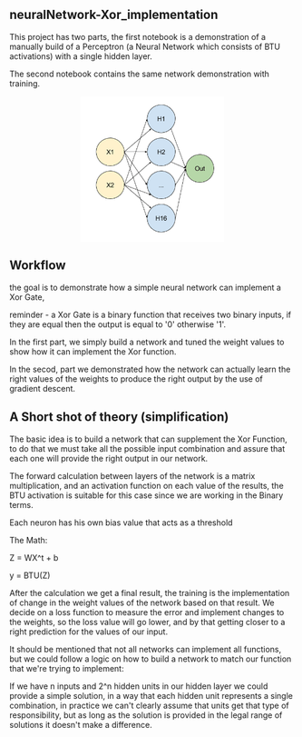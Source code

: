 ## neuralNetwork-Xor_implementation
This project has two parts, the first notebook is a demonstration of a manually build of a Perceptron (a Neural Network which consists of BTU activations) with a single hidden layer.

The second notebook contains the same network demonstration with training.



<div style = "padding-bottom: 150; padding-top: 150;">
  <p align="center">
    <img src="/pic1.png"  style = " height: 250;  display:block; width:50%;"/>
   </p>
</div>



## Workflow
the goal is to demonstrate how a simple neural network can implement a Xor Gate,

reminder - a Xor Gate is a binary function that receives two binary inputs, if they are equal then the output is equal to '0' otherwise '1'.

In the first part, we simply build a network and tuned the weight values to show how it can implement the Xor function.

In the secod, part we demonstrated how the network can actually learn the right values of the weights to produce the right output by the use of gradient descent.


## A Short shot of theory (simplification)
The basic idea is to build a network that can supplement the Xor Function, to do that we must take all the possible input combination and assure that each one will provide the right output in our network.

The forward calculation between layers of the network is a matrix multiplication, and an activation function on each value of the results, the BTU activation is suitable for this case since we are working in the Binary terms.

Each neuron has his own bias value that acts as a threshold

The Math: 

Z = WX^t + b

y = BTU(Z)

After the calculation we get a final result, the training is the implementation of change in the weight values of the network based on that result.
We decide on a loss function to measure the error and implement changes to the weights, so the loss value will go lower, and by that getting closer to a right prediction for the values of our input.

It should be mentioned that not all networks can implement all functions, but we could follow a logic on how to build a network to match our function that we're trying to implement:

If we have n inputs and 2^n hidden units in our hidden layer we could provide a simple solution, in a way that each hidden unit represents a single combination, in practice we can't clearly assume that units get that type of responsibility, but as long as the solution is provided in the legal range of solutions it doesn't make a difference.



